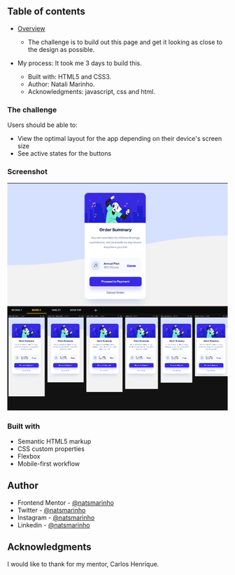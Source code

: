 ## Table of contents

- [Overview](#overview)
  - The challenge is to build out this page and get it looking as close to the design as possible.

- My process: It took me 3 days to build this.
    - Built with: HTML5 and CSS3.
    - Author: Natali Marinho. 
    - Acknowledgments: javascript, css and html.


### The challenge

Users should be able to:

- View the optimal layout for the app depending on their device's screen size
- See active states for the buttons

### Screenshot

![](./src/imagens/desktop.png)
![](./src/imagens/mobile.png)


### Built with

- Semantic HTML5 markup
- CSS custom properties
- Flexbox
- Mobile-first workflow

## Author
- Frontend Mentor - [@natsmarinho](https://www.frontendmentor.io/profile/natsmarinho)
- Twitter - [@natsmarinho](https://www.twitter.com/natsmarinho)
- Instagram - [@natsmarinho](https://www.instagram.com/natsmarinho/)
- Linkedin - [@natsmarinho](https://www.linkedin.com/in/natsmarinho)

## Acknowledgments

I would  like to thank for my mentor, Carlos Henrique.